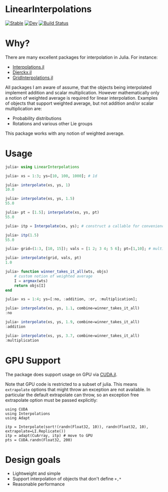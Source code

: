 # LinearInterpolations

[![Stable](https://img.shields.io/badge/docs-stable-blue.svg)](https://jw3126.github.io/LinearInterpolations.jl/stable)
[![Dev](https://img.shields.io/badge/docs-dev-blue.svg)](https://jw3126.github.io/LinearInterpolations.jl/dev)
[![Build Status](https://github.com/jw3126/LinearInterpolations.jl/workflows/CI/badge.svg)](https://github.com/jw3126/LinearInterpolations.jl/actions)

# Why?
There are many excellent packages for interpolation in Julia. For instance:
* [Interpolations.jl](https://github.com/JuliaMath/Interpolations.jl)
* [Dierckx.jl](https://github.com/kbarbary/Dierckx.jl)
* [GridInterpolations.jl](https://github.com/sisl/GridInterpolations.jl)

All packages I am aware of assume, that the objects being interpolated implement addition and
scalar multiplication. However mathematically only a notion of weighted average is required for linear interpolation.
Examples of objects that support weighted average, but not addition and/or scalar multiplication are:
* Probability distributions
* Rotations and various other Lie groups

This package works with any notion of weighted average.

# Usage

```julia
julia> using LinearInterpolations

julia> xs = 1:3; ys=[10, 100, 1000]; # 1d

julia> interpolate(xs, ys, 1)
10.0

julia> interpolate(xs, ys, 1.5)
55.0

julia> pt = [1.5]; interpolate(xs, ys, pt)
55.0

julia> itp = Interpolate(xs, ys); # construct a callable for convenience

julia> itp(1.5)
55.0

julia> grid=(1:3, [10, 15]); vals = [1 2; 3 4; 5 6]; pt=[1,10]; # multi dimensional

julia> interpolate(grid, vals, pt)
1.0

julia> function winner_takes_it_all(wts, objs)
    # custom notion of weighted average
    I = argmax(wts)
    return objs[I]
end

julia> xs = 1:4; ys=[:no, :addition, :or, :multiplication];

julia> interpolate(xs, ys, 1.1, combine=winner_takes_it_all)
:no

julia> interpolate(xs, ys, 1.9, combine=winner_takes_it_all)
:addition

julia> interpolate(xs, ys, 3.7, combine=winner_takes_it_all)
:multiplication
```

# GPU Support

The package does support usage on GPU via [CUDA.jl](https://github.com/JuliaGPU/CUDA.jl).

Note that GPU code is restricted to a subset of julia. This means `extrapolate` options that might throw an exception are not available. In particular the default extrapolate can throw, so an exception free extrapolate option must be passed explicitly:
```
using CUDA
using Interpolations
using Adapt

itp = Interpolate(sort!(randn(Float32, 10)), randn(Float32, 10), extrapolate=LI.Replicate())
itp = adapt(CuArray, itp) # move to GPU
pts = CUDA.randn(Float32, 200)
```

# Design goals

* Lightweight and simple
* Support interpolation of objects that don't define `+,*`
* Reasonable performance
